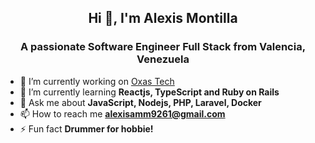 <h2 align="center">Hi 👋, I'm Alexis Montilla</h2>
<h3 align="center">A passionate Software Engineer Full Stack from Valencia, Venezuela</h3>

- 🔭 I’m currently working on [Oxas Tech](https://oxas.tech/)
- 🌱 I’m currently learning **Reactjs, TypeScript and Ruby on Rails**
- 💬 Ask me about **JavaScript, Nodejs, PHP, Laravel, Docker**
- 📫 How to reach me **alexisamm9261@gmail.com**
- ⚡ Fun fact **Drummer for hobbie!**

<!---

<div style="-webkit-column-count: 2; -moz-column-count: 2; column-count: 2;">
<div>
<h4 align="left">Languages:</h4>
<div style="display: inline-block;">
<a href="https://www.w3.org/html/" target="_blank" rel="noreferrer"> 
<img src="https://raw.githubusercontent.com/devicons/devicon/master/icons/html5/html5-original-wordmark.svg" alt="html5" width="25" height="25"/> 
<p><small style="color:black;font-weight:500;font-size:12px;font-family:helvetica;">HTML</small></p>
</a> 
</div>
<div style="display: inline-block;">
<a href="https://www.php.net" target="_blank" rel="noreferrer"> 
<img src="https://raw.githubusercontent.com/devicons/devicon/master/icons/php/php-original.svg" alt="php" width="25" height="25"/>
<p><small style="color:black;font-weight:500;font-size:12px;font-family:helvetica;">PHP</small></p>
</a> 
</div>
<div style="display: inline-block;">
<a href="https://developer.mozilla.org/en-US/docs/Web/JavaScript" target="_blank" rel="noreferrer"> 
<img src="https://raw.githubusercontent.com/devicons/devicon/master/icons/javascript/javascript-original.svg" alt="javascript" width="25" height="25"/> 
<p><small style="color:black;font-weight:500;font-size:12px;font-family:helvetica;">JavaScript</small></p>
</a> 
</div>
<div style="display: inline-block;">
<a href="https://www.typescriptlang.org/" target="_blank" rel="noreferrer"> 
<img src="https://raw.githubusercontent.com/devicons/devicon/master/icons/typescript/typescript-original.svg" alt="typescript" width="25" height="25"/> 
<p><small style="color:black;font-weight:500;font-size:12px;font-family:helvetica;">TypeScript</small></p>
</a> 
</div>
<div style="display: inline-block;">
<a href="https://www.ruby-lang.org/en/" target="_blank" rel="noreferrer"> 
<img src="https://raw.githubusercontent.com/devicons/devicon/master/icons/ruby/ruby-original.svg" alt="ruby" width="25" height="25"/> 
<p><small style="color:black;font-weight:500;font-size:12px;font-family:helvetica;">RUBY*</small></p>
</a> 
</div>
</div>

<div>
<h4 align="left">FrontEnd:</h4>
<div style="display: inline-block;">
<a href="https://www.w3schools.com/css/" target="_blank" rel="noreferrer"> 
<img src="https://raw.githubusercontent.com/devicons/devicon/master/icons/css3/css3-original-wordmark.svg" alt="css3" width="25" height="25"/> 
<p><small style="color:black;font-weight:500;font-size:12px;font-family:helvetica;">CSS</small></p>
</a> 
</div>
<div style="display: inline-block;">
<a href="https://reactjs.org/" target="_blank" rel="noreferrer"> 
<img src="https://raw.githubusercontent.com/devicons/devicon/master/icons/react/react-original-wordmark.svg" alt="react" width="25" height="25"/> 
<p><small style="color:black;font-weight:500;font-size:12px;font-family:helvetica;">React</small></p>
</a>
</div>
<div style="display: inline-block;">
<a href="https://tailwindcss.com/" target="_blank" rel="noreferrer"> 
<img src="https://www.vectorlogo.zone/logos/tailwindcss/tailwindcss-icon.svg" alt="tailwind" width="25" height="25"/> 
<p><small style="color:black;font-weight:500;font-size:12px;font-family:helvetica;">Tailwinds</small></p>
</a>
</div>
<div style="display: inline-block;">
<a href="https://getbootstrap.com" target="_blank" rel="noreferrer"> 
<img src="https://raw.githubusercontent.com/devicons/devicon/master/icons/bootstrap/bootstrap-plain-wordmark.svg" alt="bootstrap" width="25" height="25"/> 
<p><small style="color:black;font-weight:500;font-size:12px;font-family:helvetica;">Bootstrap</small></p>
</a> 
</div>
<div style="display: inline-block;">
<a href="https://jestjs.io" target="_blank" rel="noreferrer"> 
<img src="https://www.vectorlogo.zone/logos/jestjsio/jestjsio-icon.svg" alt="jest" width="25" height="25"/> 
<p><small style="color:black;font-weight:500;font-size:12px;font-family:helvetica;">Jest</small></p>
</a>
</div>
</div>

</div>

<div style="-webkit-column-count: 2; -moz-column-count: 2; column-count: 2;">
<div>
<h4 align="left">Backend:</h4>
<div style="display: inline-block;">
<a href="https://nodejs.org" target="_blank" rel="noreferrer"> 
<img src="https://raw.githubusercontent.com/devicons/devicon/master/icons/nodejs/nodejs-original-wordmark.svg" alt="nodejs" width="25" height="25"/> 
<p><small style="color:black;font-weight:500;font-size:12px;font-family:helvetica;">NODEJS</small></p>
</a> 
</div>
<div style="display: inline-block;">
<a href="https://rubyonrails.org" target="_blank" rel="noreferrer"> 
<img src="https://raw.githubusercontent.com/devicons/devicon/master/icons/rails/rails-original-wordmark.svg" alt="rails" width="25" height="25"/> 
<p><small style="color:black;font-weight:500;font-size:12px;font-family:helvetica;">RUBY ON RAILS</small></p>
</a> 
</div>
<div style="display: inline-block;">
<a href="https://expressjs.com" target="_blank" rel="noreferrer"> 
<img src="https://raw.githubusercontent.com/devicons/devicon/master/icons/express/express-original-wordmark.svg" alt="express" width="25" height="25"/> 
<p><small style="color:black;font-weight:500;font-size:12px;font-family:helvetica;">EXPRESS</small></p>
</a> 
</div>
<div style="display: inline-block;">
<a href="https://laravel.com/" target="_blank" rel="noreferrer"> 
<img src="https://raw.githubusercontent.com/devicons/devicon/master/icons/laravel/laravel-plain-wordmark.svg" alt="laravel" width="25" height="25"/> 
<p><small style="color:black;font-weight:500;font-size:12px;font-family:helvetica;">LARAVEL</small></p>
</a> 
</div>
</div>

<div>
<h4 align="left">Databases:</h4>
<div style="display: inline-block;">
<a href="https://www.mysql.com/" target="_blank" rel="noreferrer"> 
<img src="https://raw.githubusercontent.com/devicons/devicon/master/icons/mysql/mysql-original-wordmark.svg" alt="mysql" width="25" height="25"/> <p><small style="color:black;font-weight:500;font-size:12px;font-family:helvetica;">MariaDB</small></p>
</a> 
</div>
<div style="display: inline-block;">
<a href="https://mariadb.org/" target="_blank" rel="noreferrer"> 
<img src="https://www.vectorlogo.zone/logos/mariadb/mariadb-icon.svg" alt="mariadb" width="25" height="25"/> <p><small style="color:black;font-weight:500;font-size:12px;font-family:helvetica;">MySQL</small></p>
</a> 
</div>
<div style="display: inline-block;">
<a href="https://www.postgresql.org" target="_blank" rel="noreferrer"> 
<img src="https://raw.githubusercontent.com/devicons/devicon/master/icons/postgresql/postgresql-original-wordmark.svg" alt="postgresql" width="25" height="25"/> 
<p><small style="color:black;font-weight:500;font-size:12px;font-family:helvetica;">PostreSQL</small></p>
</a> 
</div>
<div style="display: inline-block;">
<a href="https://www.mongodb.com/" target="_blank" rel="noreferrer"> 
<img src="https://raw.githubusercontent.com/devicons/devicon/master/icons/mongodb/mongodb-original-wordmark.svg" alt="mongodb" width="25" height="25"/> 
<p><small style="color:black;font-weight:500;font-size:12px;font-family:helvetica;">MongoDB</small></p>
</a> 
</div>
<div style="display: inline-block;">
<a href="https://redis.io" target="_blank" rel="noreferrer"> 
<img src="https://raw.githubusercontent.com/devicons/devicon/master/icons/redis/redis-original-wordmark.svg" alt="redis" width="25" height="25"/> 
<p><small style="color:black;font-weight:500;font-size:12px;font-family:helvetica;">Redis</small></p>
</a> 
</div>
</div>

</div>

<div style="-webkit-column-count: 2; -moz-column-count: 2; column-count: 2;">

<div>
<h4 align="left">Servers:</h4>
<div style="display: inline-block;">
<a href="https://azure.microsoft.com/en-in/" target="_blank" rel="noreferrer"> 
<img src="https://www.vectorlogo.zone/logos/microsoft_azure/microsoft_azure-icon.svg" alt="azure" width="25" height="25"/> 
<p><small style="color:black;font-weight:500;font-size:12px;font-family:helvetica;">Azure</small></p>
</a> 
</div>
<div style="display: inline-block;">
<a href="https://www.docker.com/" target="_blank" rel="noreferrer"> 
<img src="https://raw.githubusercontent.com/devicons/devicon/master/icons/docker/docker-original-wordmark.svg" alt="docker" width="25" height="25"/> 
<p><small style="color:black;font-weight:500;font-size:12px;font-family:helvetica;">Docker</small></p>
</a> 
</div>
<div style="display: inline-block;">
<a href="https://www.linux.org/" target="_blank" rel="noreferrer"> 
<img src="https://raw.githubusercontent.com/devicons/devicon/master/icons/linux/linux-original.svg" alt="linux" width="25" height="25"/> 
<p><small style="color:black;font-weight:500;font-size:12px;font-family:helvetica;">Linux</small></p>
</a> 
</div>
<div style="display: inline-block;">
<a href="https://www.gnu.org/software/bash/" target="_blank" rel="noreferrer"> 
<img src="https://www.vectorlogo.zone/logos/gnu_bash/gnu_bash-icon.svg" alt="bash" width="25" height="25"/> 
<p><small style="color:black;font-weight:500;font-size:12px;font-family:helvetica;">Bash</small></p>
</a> 
</div>
<div style="display: inline-block;">
<a href="https://heroku.com" target="_blank" rel="noreferrer"> 
<img src="https://www.vectorlogo.zone/logos/heroku/heroku-icon.svg" alt="heroku" width="25" height="25"/> 
<p><small style="color:black;font-weight:500;font-size:12px;font-family:helvetica;">Heroku</small></p>
</a> 
</div>
</div>

<div>
<h4 align="left">Tools:</h4>
<div style="display: inline-block;">
<a href="https://git-scm.com/" target="_blank" rel="noreferrer"> 
<img src="https://www.vectorlogo.zone/logos/git-scm/git-scm-icon.svg" alt="git" width="25" height="25"/> 
<p><small style="color:black;font-weight:500;font-size:12px;font-family:helvetica;">Git</small></p>
</a> 
</div>
<div style="display: inline-block;">
<a href="https://postman.com" target="_blank" rel="noreferrer"> 
<img src="https://www.vectorlogo.zone/logos/getpostman/getpostman-icon.svg" alt="postman" width="25" height="25"/> 
<p><small style="color:black;font-weight:500;font-size:12px;font-family:helvetica;">Postman</small></p>
</a> 
</div>
<div style="display: inline-block;">
<a href="https://www.figma.com/" target="_blank" rel="noreferrer"> 
<img src="https://www.vectorlogo.zone/logos/figma/figma-icon.svg" alt="figma" width="25" height="25"/> 
<p><small style="color:black;font-weight:500;font-size:12px;font-family:helvetica;">Figma</small></p>
</a> 
</div>
</div>

</div>

<p align="center">
<div style="display: inline-block;">
<a href="https://linkedin.com/in/alexismontla" target="blank">
<img align="center" src="https://raw.githubusercontent.com/rahuldkjain/github-profile-readme-generator/master/src/images/icons/Social/linked-in-alt.svg" alt="alexismontla" height="20" width="30" />
</a>
</div>
</p>
-->
